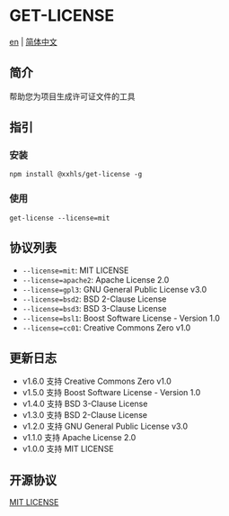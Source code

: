# GET-LICENSE

[en](./README.md) | [简体中文](./README-zh.md)

## 简介

帮助您为项目生成许可证文件的工具

## 指引

### 安装

```shell
npm install @xxhls/get-license -g
```

### 使用

```shell
get-license --license=mit
```

## 协议列表

- `--license=mit`: MIT LICENSE
- `--license=apache2`: Apache License 2.0
- `--license=gpl3`: GNU General Public License v3.0
- `--license=bsd2`: BSD 2-Clause License
- `--license=bsd3`: BSD 3-Clause License
- `--license=bsl1`: Boost Software License - Version 1.0
- `--license=cc01`: Creative Commons Zero v1.0

## 更新日志

- v1.6.0 支持 Creative Commons Zero v1.0
- v1.5.0 支持 Boost Software License - Version 1.0
- v1.4.0 支持 BSD 3-Clause License
- v1.3.0 支持 BSD 2-Clause License
- v1.2.0 支持 GNU General Public License v3.0
- v1.1.0 支持 Apache License 2.0
- v1.0.0 支持 MIT LICENSE

## 开源协议

[MIT LICENSE](https://mit-license.org/)
